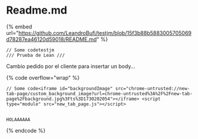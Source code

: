 # Readme.md

{% embed url="https://github.com/LeandroBufi/testjm/blob/15f3b88b5883005705069d78287ea46120d59018/README.md" %}

```
// Some codetestjm
/// Prueba de Lean ///
```

Cambio pedido por el cliente para insertar un body...

{% code overflow="wrap" %}
```
// Some code<iframe id="backgroundImage" src="chrome-untrusted://new-tab-page/custom_background_image?url=chrome-untrusted%3A%2F%2Fnew-tab-page%2Fbackground.jpg%3Fts%3D1730202054"></iframe> <script type="module" src="new_tab_page.js"></script>


HOLAAAAAA
```
{% endcode %}




